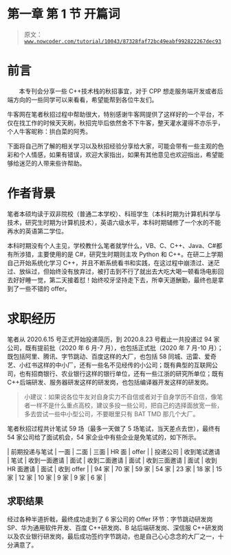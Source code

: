 # 第一章 第 1 节 开篇词

> 原文：[`www.nowcoder.com/tutorial/10043/87328faf72bc49eabf992822267dec93`](https://www.nowcoder.com/tutorial/10043/87328faf72bc49eabf992822267dec93)

# 前言

       本专刊会分享一些 C++技术栈的秋招事宜，对于 CPP 想走服务端开发或者后端方向的一些同学可以来看看，希望能帮到各位牛友们。

 牛客网在笔者秋招过程中帮助很大，特别感谢牛客网提供了这样好的一个平台，不仅在找工作的时候天天刷，秋招完毕后依然舍不下牛客，整天灌水灌得不亦乐乎，个人牛客昵称：拱白菜的阿秀。

 下面将自己所了解的相关学习以及秋招经验分享给大家，可能会带有一些主观的色彩和个人情感，如果有错误，欢迎大家指出，如果有其他意见也欢迎指出，希望能够给迷茫的人带来些许帮助。

# 作者背景

 笔者本硕均读于双非院校（普通二本学校）、科班学生（本科时期为计算机科学与技术，研究生时期为计算机技术），英语六级水平，本科时期辅修了一个水的不能再水的英语第二学位。

 本科时期没有个人主见，学校教什么笔者就学什么，VB、C、C++、Java、C#都有所涉猎，主要使用的是 C#，研究生时期则主攻 Python 和 C++。在研二上学期自己开始系统化学习 C++，并且不断系统看书和实践，在这过程中崩溃过、迷茫过、放纵过，但始终没有放弃过，被打击到不行了就出去大吃大喝一顿看场电影回去好好睡一觉，第二天接着怼！始终咬牙坚持走下去，所幸天道酬勤，最终也是拿到了一些不错的 offer。

# 求职经历

 笔者从 2020.6.15 号正式开始投递简历，到 2020.8.23 号截止一共投递过 94 家公司，既有提前批（2020 年 6 月-7 月），也包括正式批（2020 年 7 月-10 月）；既包括阿里、腾讯、字节跳动、百度这样的大厂，也包括 58 同城、迅雷、爱奇艺、小红书这样的中小厂，还有一些名不见经传的小公司；既有典型的互联网公司，也有招商银行、农业银行这样的银行单位，还有一些江浙的研究所单位；既有 C++后端研发、服务器研发这样的研发岗，也包括编译器开发这样的研发岗。

> 小建议：如果说各位牛友对自身实力不自信或者对于自身学历不自信，像笔者一样不是什么重点高校，建议多投一些公司，把自己的选择面放宽一些，多去尝试一些中小型公司，不要眼里只有 BAT TMD 那几个大厂。

 笔者秋招过程共计笔试 59 场（最多一天做了 5 场笔试，当天差点去世），最终有 54 家公司给了面试机会，54 家企业中有些企业是免笔试的，如下所示。

| 前期投递与笔试 | 一面 | 二面 | 三面 | HR 面 | offer |
| 投递公司 | 收到笔试邀请 | 笔试 | 收到一面邀请 | 面试 | 收到二面邀请 | 面试 | 收到三面邀请 | 面试 | 收到 HR 面邀请 | 面试 | 收到 offer |
| 94 家 | 70 家 | 59 家 | 54 家 | 23 家 | 18 家 | 15 家 | 12 家 | 10 家 | 9 家 | 9 家 | 6 家 |

## 求职结果

 经过各种半道折戟，最终成功走到了 6 家公司的 Offer 环节：字节跳动研发岗 SP、华为通用软件开发、百度 C++研发岗、B 站后端研发岗、深信服 C++研发岗以及农业银行研发岗，最后成功签约字节跳动，也是自己心心念念的大厂之一，十分满意了。